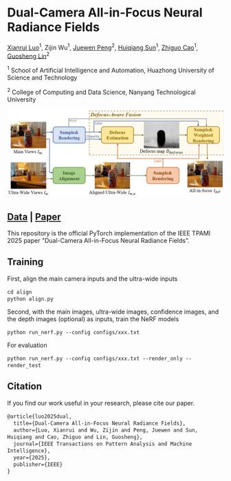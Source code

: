 # Dual-Camera All-in-Focus Neural Radiance Fields

[Xianrui Luo](https://xianrui-luo.github.io/)<sup>1</sup>, Zijin Wu<sup>1</sup>, [Juewen Peng](https://scholar.google.com/citations?hl=en&user=fYC6lCUAAAAJ)<sup>2</sup>, [Huiqiang Sun](https://huiqiang-sun.github.io/)<sup>1</sup>, [Zhiguo Cao](http://english.aia.hust.edu.cn/info/1085/1528.htm)<sup>1</sup>, [Guosheng Lin](https://guosheng.github.io/)<sup>2</sup>

<sup>1</sup> School of Artificial Intelligence and Automation, Huazhong University of Science and Technology

<sup>2</sup> College of Computing and Data Science, Nanyang Technological University

<p align="center">
<img src=https://github.com/xianrui-luo/DCNeRF/blob/main/dcnerf_github.png/>
</p>

## [Data](https://1drv.ms/f/c/b1c972ed7daf3523/EpWLG5GRoJ5JoeA8Jn-9JvsBb9nr2FD-zBh2NKvrxCp4Tg) | [Paper](https://ieeexplore.ieee.org/abstract/document/10858765) 

This repository is the official PyTorch implementation of the IEEE TPAMI 2025 paper "Dual-Camera All-in-Focus Neural Radiance Fields".

## Training
First, align the main camera inputs and the ultra-wide inputs
```
cd align
python align.py
```

Second, with the main images, ultra-wide images, confidence images, and the depth images (optional) as inputs, train the NeRF models
```
python run_nerf.py --config configs/xxx.txt
```

For evaluation
```
python run_nerf.py --config configs/xxx.txt --render_only --render_test
```

## Citation
If you find our work useful in your research, please cite our paper.

```
@article{luo2025dual,
  title={Dual-Camera All-in-Focus Neural Radiance Fields},
  author={Luo, Xianrui and Wu, Zijin and Peng, Juewen and Sun, Huiqiang and Cao, Zhiguo and Lin, Guosheng},
  journal={IEEE Transactions on Pattern Analysis and Machine Intelligence},
  year={2025},
  publisher={IEEE}
}
```
